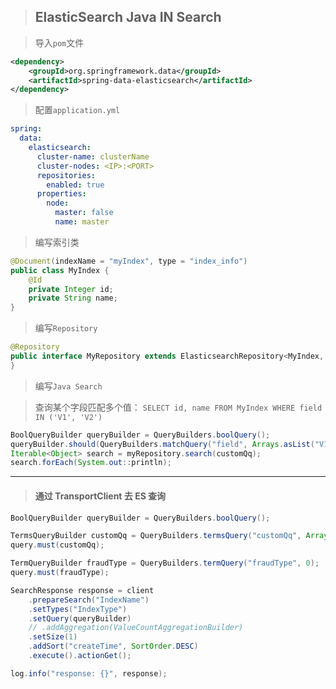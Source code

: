 > ## ElasticSearch Java IN Search

> 导入`pom`文件

```xml
<dependency>
    <groupId>org.springframework.data</groupId>
    <artifactId>spring-data-elasticsearch</artifactId>
</dependency>
```

> 配置`application.yml`

```yaml
spring:
  data:
    elasticsearch:
      cluster-name: clusterName
      cluster-nodes: <IP>:<PORT>
      repositories:
        enabled: true
      properties:
        node:
          master: false
          name: master
```

> 编写索引类

```java
@Document(indexName = "myIndex", type = "index_info")
public class MyIndex {
    @Id
    private Integer id;
    private String name;
}
```

> 编写`Repository`

```java
@Repository
public interface MyRepository extends ElasticsearchRepository<MyIndex, Integer> {
}
```

> 编写`Java Search`

> 查询某个字段匹配多个值： `SELECT id, name FROM MyIndex WHERE field IN ('V1', 'V2')`

```java
BoolQueryBuilder queryBuilder = QueryBuilders.boolQuery();
queryBuilder.should(QueryBuilders.matchQuery("field", Arrays.asList("V1","V2")).boost(1));
Iterable<Object> search = myRepository.search(customQq);
search.forEach(System.out::println);
```

---

> #### 通过 TransportClient 去 ES 查询

```java
BoolQueryBuilder queryBuilder = QueryBuilders.boolQuery();

TermsQueryBuilder customQq = QueryBuilders.termsQuery("customQq", Arrays.asList("2845243653"));
query.must(customQq);

TermQueryBuilder fraudType = QueryBuilders.termQuery("fraudType", 0);
query.must(fraudType);

SearchResponse response = client
	.prepareSearch("IndexName")
    .setTypes("IndexType")
    .setQuery(queryBuilder)
    // .addAggregation(ValueCountAggregationBuilder)
    .setSize(1)
    .addSort("createTime", SortOrder.DESC)
    .execute().actionGet();

log.info("response: {}", response);
```

